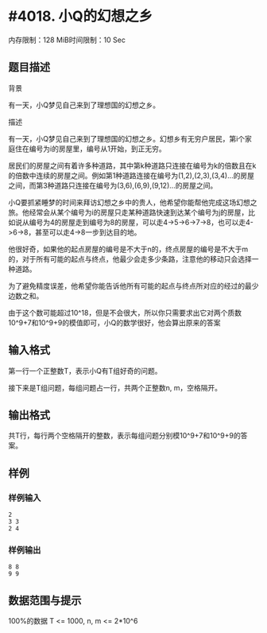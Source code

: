 # #4018. 小Q的幻想之乡

内存限制：128 MiB时间限制：10 Sec

## 题目描述

背景

有一天，小Q梦见自己来到了理想国的幻想之乡。

描述

有一天，小Q梦见自己来到了理想国的幻想之乡。幻想乡有无穷户居民，第i个家庭住在编号为i的房屋里，编号从1开始，到正无穷。

居民们的房屋之间有着许多种道路，其中第k种道路只连接在编号为k的倍数且在k的倍数中连续的房屋之间。例如第1种道路连接在编号为(1,2),(2,3),(3,4)&hellip;的房屋之间，而第3种道路只连接在编号为(3,6),(6,9),(9,12)&hellip;的房屋之间。

小Q要抓紧睡梦的时间来拜访幻想之乡中的贵人，他希望你能帮他完成这场幻想之旅。他经常会从某个编号为i的房屋只走某种道路快速到达某个编号为j的房屋，比如说从编号为4的房屋走到编号为8的房屋，可以走4->5->6->7->8，也可以走4->6->8，甚至可以走4->8一步到达目的地。

他很好奇，如果他的起点房屋的编号是不大于n的，终点房屋的编号是不大于m的，对于所有可能的起点与终点，他最少会走多少条路，注意他的移动只会选择一种道路。

为了避免精度误差，他希望你能告诉他所有可能的起点与终点所对应的经过的最少边数之和。

由于这个数可能超过10^18，但是不会很大，所以你只需要求出它对两个质数10^9+7和10^9+9的模值即可，小Q的数学很好，他会算出原来的答案

## 输入格式

第一行一个正整数T，表示小Q有T组好奇的问题。

接下来是T组问题，每组问题占一行，共两个正整数n, m，空格隔开。

## 输出格式

共T行，每行两个空格隔开的整数，表示每组问题分别模10^9+7和10^9+9的答案。

## 样例

### 样例输入

    
    2 
    3 3 
    2 4
    

### 样例输出

    
    8 8 
    9 9
    

## 数据范围与提示

100%的数据 T <= 1000, n, m <= 2*10^6
